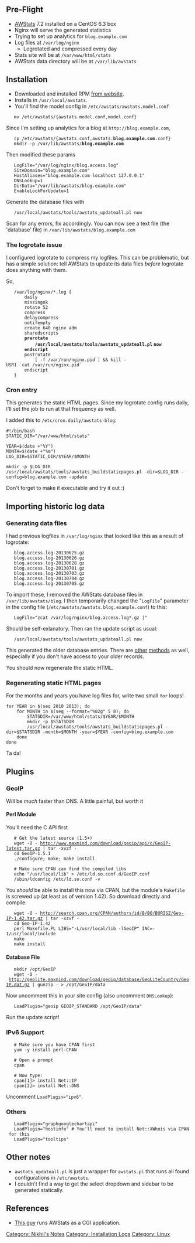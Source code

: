 Pre-Flight
----------

-   [AWStats](http://awstats.sourceforge.net/) 7.2 installed on a CentOS
    6.3 box
-   Nginx will serve the generated statistics
-   Trying to set up analytics for `blog.example.com`
-   Log files at `/var/log/nginx`
    -   Logrotated and compressed every day
-   Stats site will be at `/var/www/html/stats`
-   AWStats data directory will be at `/var/lib/awstats`

Installation
------------

-   Downloaded and installed RPM [from
    website](http://awstats.sourceforge.net/).
-   Installs in `/usr/local/awstats`.
-   You'll find the model config in `/etc/awstats/awstats.model.conf`

`   mv /etc/awstats/{awstats.model.conf,model.conf}`

Since I'm setting up analytics for a blog at `http://blog.example.com`,

`   cp /etc/awstats/{awstats.conf,awstats.`**`blog.example.com`**`.conf}`  
`   mkdir -p /var/lib/awstats/`**`blog.example.com`**

Then modified these params

`   LogFile="/var/log/nginx/blog.access.log"`  
`   SiteDomain="blog.example.com"`  
`   HostAliases="blog.example.com localhost 127.0.0.1"`  
`   DNSLookup=1`  
`   DirData="/var/lib/awstats/blog.example.com"`  
`   EnableLockForUpdate=1`

Generate the database files with

`   /usr/local/awstats/tools/awstats_updateall.pl now`

Scan for any errors, fix accordingly. You can now see a text file (the
'database' file) in `/var/lib/awstats/blog.example.com`

### The logrotate issue

I configured logrotate to compress my logfiles. This can be problematic,
but has a simple solution: tell AWStats to update its data files
*before* logrotate does anything with them.

So,

`   /var/log/nginx/*.log {`  
`       daily`  
`       missingok`  
`       rotate 52`  
`       compress`  
`       delaycompress`  
`       notifempty`  
`       create 640 nginx adm`  
`       sharedscripts`  
`       `**`prerotate`**  
`           `**`/usr/local/awstats/tools/awstats_updateall.pl` `now`**  
`       `**`endscript`**  
`       postrotate`  
``            [ -f /var/run/nginx.pid ] && kill -USR1 `cat /var/run/nginx.pid` ``  
`       endscript`  
`   }`

### Cron entry

This generates the static HTML pages. Since my logrotate config runs
daily, I'll set the job to run at that frequency as well.

I added this to `/etc/cron.daily/awstats-blog`:

    #!/bin/bash
    STATIC_DIR="/var/www/html/stats"

    YEAR=$(date +"%Y")
    MONTH=$(date +"%m")
    LOG_DIR=$STATIC_DIR/$YEAR/$MONTH

    mkdir -p $LOG_DIR
    /usr/local/awstats/tools/awstats_buildstaticpages.pl -dir=$LOG_DIR -config=blog.example.com -update

Don't forget to make it executable and try it out :)

Importing historic log data
---------------------------

### Generating data files

I had previous logfiles in `/var/log/nginx` that looked like this as a
result of logrotate:

`   blog.access.log-20130625.gz`  
`   blog.access.log-20130626.gz`  
`   blog.access.log-20130628.gz`  
`   blog.access.log-20130701.gz`  
`   blog.access.log-20130703.gz`  
`   blog.access.log-20130704.gz`  
`   blog.access.log-20130705.gz`

To import these, I removed the AWStats database files in
`/var/lib/awstats/blog`. I then temporarily changed the "`LogFile`"
parameter in the config file (`/etc/awstats/awstats.blog.example.conf`)
to this:

`   LogFile="zcat /var/log/nginx/blog.access.log*.gz |"`

Should be self-exlanatory. Then ran the update script as usual:

`   /usr/local/awstats/tools/awstats_updateall.pl now`

This generated the older database entries. There are
[other](http://shebangme.blogspot.com/2012/04/awstats-rebuilding-files-from-old-logs.html)
[methods](http://adamish.com/blog/archives/251) as well, especially if
you don't have access to your older records.

You should now regenerate the static HTML.

### Regenerating static HTML pages

For the months and years you have log files for, write two small `for`
loops!

    for YEAR in $(seq 2010 2013); do
        for MONTH in $(seq --format="%02g" 5 8); do
            STATSDIR=/var/www/html/stats/$YEAR/$MONTH
            mkdir -p $STATSDIR
            /usr/local/awstats/tools/awstats_buildstaticpages.pl -dir=$STATSDIR -month=$MONTH -year=$YEAR -config=blog.example.com
        done
    done

Ta da!

Plugins
-------

### GeoIP

Will be *much* faster than DNS. A little painful, but worth it

#### Perl Module

You'll need the C API first.

`   # Get the latest source (1.5+)`  
`   wget -O - `[`http://www.maxmind.com/download/geoip/api/c/GeoIP-latest.tar.gz`](http://www.maxmind.com/download/geoip/api/c/GeoIP-latest.tar.gz)` | tar -xvzf -`  
`   cd GeoIP-1.5.1`  
`   ./configure; make; make install`

`   # Make sure CPAN can find the compiled libs`  
`   echo "/usr/local/lib" > /etc/ld.so.conf.d/GeoIP.conf`  
`   /sbin/ldconfig /etc/ld.so.conf -v`

You *should* be able to install this now via CPAN, but the module's
`Makefile` is screwed up (at least as of version 1.42). So download
directly and compile:

`   wget -O - `[`http://search.cpan.org/CPAN/authors/id/B/BO/BORISZ/Geo-IP-1.42.tar.gz`](http://search.cpan.org/CPAN/authors/id/B/BO/BORISZ/Geo-IP-1.42.tar.gz)` | tar -xzvf -`  
`   cd Geo-IP-1.42`  
`   perl Makefile.PL LIBS="-L/usr/local/lib -lGeoIP" INC=-I/usr/local/include`  
`   make`  
`   make install`

#### Database File

`   mkdir /opt/GeoIP`  
`   wget -O - `[`http://geolite.maxmind.com/download/geoip/database/GeoLiteCountry/GeoIP.dat.gz`](http://geolite.maxmind.com/download/geoip/database/GeoLiteCountry/GeoIP.dat.gz)` | gunzip - > /opt/GeoIP/data`

Now uncomment this in your site config (also uncomment `DNSLookup`):

`   LoadPlugin="geoip GEOIP_STANDARD /opt/GeoIP/data"`

Run the update script!

### IPv6 Support

`   # Make sure you have CPAN first`  
`   yum -y install perl-CPAN`

`   # Open a prompt`  
`   cpan`

`   # Now type:`  
`   cpan[1]> install Net::IP`  
`   cpan[2]> install Net::DNS`

Uncomment `LoadPlugin="ipv6"`.

### Others

`   LoadPlugin="graphgooglechartapi"`  
`   LoadPlugin="hostinfo" # You'll need to install Net::XWhois via CPAN for this`  
`   LoadPlugin="tooltips"`

Other notes
-----------

-   `awstats_updateall.pl` is just a wrapper for `awstats.pl` that runs
    all found configurations in `/etc/awstats`.
-   I couldn't find a way to get the select dropdown and sidebar to be
    generated statically.

References
----------

-   [This
    guy](http://kamisama.me/2013/03/20/install-configure-and-protect-awstats-for-multiple-nginx-vhost-on-debian/)
    runs AWStats as a CGI application.

[Category: Nikhil's Notes](Category:_Nikhil's_Notes "wikilink")
[Category: Installation Logs](Category:_Installation_Logs "wikilink")
[Category: Linux](Category:_Linux "wikilink")
